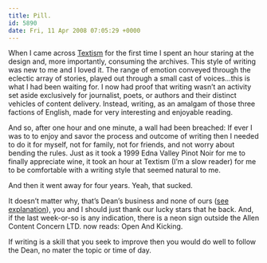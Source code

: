```yaml
---
title: Pill.
id: 5890
date: Fri, 11 Apr 2008 07:05:29 +0000
---
```


When I came across [Textism](http://www.textism.com) for the first time I spent an hour staring at the design and, more importantly, consuming the archives. This style of writing was new to me and I loved it. The range of emotion conveyed through the eclectic array of stories, played out through a small cast of voices…this is what I had been waiting for. I now had proof that writing wasn’t an activity set aside exclusively for journalist, poets, or authors and their distinct vehicles of content delivery. Instead, writing, as an amalgam of those three factions of English, made for very interesting and enjoyable reading.  

And so, after one hour and one minute, a wall had been breached: If ever I was to to enjoy and savor the process and outcome of writing then I needed to do it for myself, not for family, not for friends, and not worry about bending the rules. Just as it took a 1999 Edna Valley Pinot Noir for me to finally appreciate wine, it took an hour at Textism (I’m a slow reader) for me to be comfortable with a writing style that seemed natural to me.  

And then it went away for four years. Yeah, that sucked.  

It doesn’t matter why, that’s Dean’s business and none of ours ([see explanation](http://textism.com/2008/04/04/alright)), you and I should just thank our lucky stars that he back. And, if the last week-or-so is any indication, there is a neon sign outside the Allen Content Concern <span class="caps">LTD.</span> now reads: Open And Kicking.  

If writing is a skill that you seek to improve then you would do well to follow the Dean, no mater the topic or time of day.





